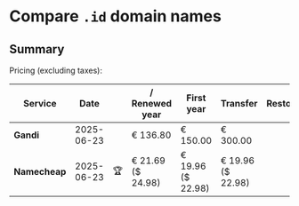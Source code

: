 # Compare `.id` domain names

## Summary

Pricing (excluding taxes):

| Service | Date |  | / Renewed year | First year | Transfer | Restoration |
|--|--|--|--|--|--|--|
| **Gandi** | 2025-06-23 |  | € 136.80 | € 150.00 | € 300.00 |  |
| **Namecheap** | 2025-06-23 | 🏆 | € 21.69<br>($ 24.98) | € 19.96<br>($ 22.98) | € 19.96<br>($ 22.98) |  |
